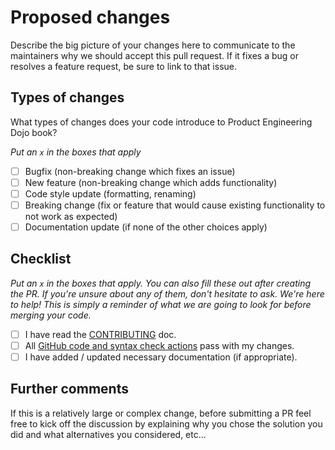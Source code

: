 # Proposed changes

Describe the big picture of your changes here to communicate to the maintainers why we should accept this pull request. If it fixes a bug or resolves a feature request, be sure to link to that issue.

## Types of changes

What types of changes does your code introduce to Product Engineering Dojo book?

_Put an `x` in the boxes that apply_

- [ ] Bugfix (non-breaking change which fixes an issue)
- [ ] New feature (non-breaking change which adds functionality)
- [ ] Code style update (formatting, renaming)
- [ ] Breaking change (fix or feature that would cause existing functionality to not work as expected)
- [ ] Documentation update (if none of the other choices apply)

## Checklist

_Put an `x` in the boxes that apply. You can also fill these out after creating the PR. If you're unsure about any of them, don't hesitate to ask. We're here to help! This is simply a reminder of what we are going to look for before merging your code._

- [ ] I have read the [CONTRIBUTING](https://github.com/tom-halpin/pe-dojo-book/blob/main/CONTRIBUTING.md) doc.
- [ ] All [GitHub code and syntax check actions](https://github.com/tom-halpin/pe-dojo-book/actions) pass with my changes.
- [ ] I have added / updated necessary documentation (if appropriate).

## Further comments

If this is a relatively large or complex change, before submitting a PR feel free to kick off the discussion by explaining why you chose the solution you did and what alternatives you considered, etc...
